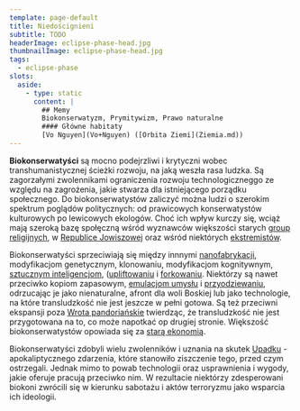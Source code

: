```yaml
---
template: page-default
title: Niedoścignieni
subtitle: TODO
headerImage: eclipse-phase-head.jpg
thumbnailImage: eclipse-phase-head.jpg
tags:
  - eclipse-phase
slots:
  aside:
    - type: static
      content: |
        ## Memy
        Biokonserwatyzm, Prymitywizm, Prawo naturalne
        #### Główne habitaty
        [Vo Nguyen](Vo+Nguyen) ([Orbita Ziemi](Ziemia.md))
---
```

**Biokonserwatyści** są mocno podejrzliwi i krytyczni wobec transhumanistycznej ścieżki rozwoju, na jaką weszła rasa ludzka. Są zagorzałymi zwolennikami ograniczenia rozwoju technologiczneggo ze względu na zagrożenia, jakie stwarza dla istniejącego porządku społecznego. Do biokonserwatystów zaliczyć można ludzi o szerokim spektrum poglądów politycznych: od prawicowych konserwatystów kulturowych po lewicowych ekologów. Choć ich wpływ kurczy się, wciąż mają szeroką bazę społęczną wśród wyznawców większości starych [group religijnych](Religie.md "Religie"), w [Republice Jowiszowej](Republika+Jowiszowa "Biokonserwatywny, autorytarny reżim trzymający w żelaznym uścisku cały system Jowisza") oraz wśród niektórych [ekstremistów](Ekstremi%C5%9Bci).

Biokonserwatyści sprzeciwiają się między innnymi [nanofabrykacji](./Encyklopedia/Nanofabrykacja.md), modyfikacjom genetycznym, klonowaniu, modyfikacjom kognitywnym, [sztucznym inteligencjom](Sztuczne+inteligencje "Świadome systemy komputerowe zaprogramowane na podobieństwo ludzkiego rozumu"), ([upliftowaniu](./Encyklopedia/Uplift.md) i [forkowaniu](./Encyklopedia/Fork.md). Niektórzy są nawet przeciwko kopiom zapasowym, [emulacjom umysłu](./Encyklopedia/Emulacja-ego.md) i [przyodziewaniu](./Encyklopedia/Przyodziewanie.md), odrzucając je jako nienaturalne, afront dla woli Boskiej lub jako technologie, na które transludzkość nie jest jeszcze w pełni gotowa. Są też przeciwni ekspansji poza [Wrota pandoriańskie](Wrota+pandoria%C5%84skie) twierdząc, że transludzkość nie jest przygotowana na to, co może napotkać op drugiej stronie. Większość biokonserwatystów opowiada się za [starą ekonomią](Stara+ekonomia "Stara ekonomia").

Biokonserwatyści zdobyli wielu zwolenników i uznania na skutek [Upadku](Upadek.md) - apokaliptycznego zdarzenia, które stanowiło ziszczenie tego, przed czym ostrzegali. Jednak mimo to powab technologii oraz usprawnienia i wygody, jakie oferuje pracują przeciwko nim. W rezultacie niektórzy zdesperowani biokoni zwrócili się w kierunku sabotażu i aktów terroryzmu jako wsparcia ich ideologii.
